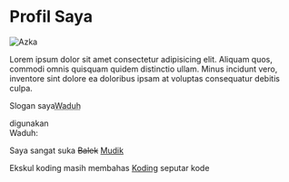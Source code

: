 <!DOCTYPE html>
<html lang="eng">
    <head>
        <meta charset="UTF-8">
        <meta name="viewport" content="width=device-width, initial-scale=1.0">
        <title>Azka Athalla</title>
</head>
<body>
    <h1>Profil Saya</h1>
    <div class="Profil">
        <img src="img/Wadidaw.jpeg" alt="Azka">
    </div>
<p>Lorem ipsum dolor sit amet consectetur adipisicing elit. Aliquam quos, commodi omnis quisquam quidem distinctio ullam. Minus incidunt vero, inventore sint dolore ea doloribus ipsam at voluptas consequatur debitis culpa.</p>
<p>Slogan saya<abbr title="Waduh">Waduh</abbr></p>

<p>digunakan <br> Waduh:</p>

<p>Saya sangat suka <del>Balek</del> <ins>Mudik</ins></p>

<p>Ekskul koding masih membahas <a href="https://id.wikipedia.org/wiki/Abdurrahman_Wahid">Koding</a> seputar kode</p>

</body>
</html>
